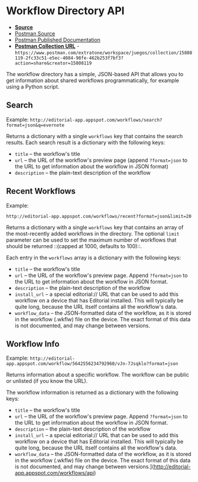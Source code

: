 # Workflow Directory API
- [**Source**](http://editorial-app.appspot.com/workflows/api)
- [Postman Source](https://www.dropbox.com/s/t1rggvrro6hx9n0/Editorial%20Workflow%20API.postman_collection.json?dl=0)
- [Postman Published Documentation](https://documenter.getpostman.com/view/15808119/2s93Y2ThGt)
- [**Postman Collection URL**](https://www.postman.com/extratone/workspace/juegos/collection/15808119-2fc33c51-e5ec-4084-98fe-462b253f7bf3?action=share&creator=15808119) - `https://www.postman.com/extratone/workspace/juegos/collection/15808119-2fc33c51-e5ec-4084-98fe-462b253f7bf3?action=share&creator=15808119`

The workflow directory has a simple, JSON-based API that allows you to get information about shared workflows programmatically, for example using a Python script.

## Search
Example:
`http://editorial-app.appspot.com/workflows/search?format=json&q=evernote`

Returns a dictionary with a single `workflows` key that contains the search results. Each search result is a dictionary with the following keys:

- `title` – the workflow's title
- `url` – the URL of the workflow's preview page (append `?format=json` to the URL to get information about the workflow in JSON format)
- `description` – the plain-text description of the workflow

## Recent Workflows
Example:

`http://editorial-app.appspot.com/workflows/recent?format=json&limit=20`

Returns a dictionary with a single `workflows` key that contains an array of the most-recently added workflows in the directory. The optional `limit` parameter can be used to set the maximum number of workflows that should be returned ::(capped at 1000, defaults to 100)::.

Each entry in the `workflows` array is a dictionary with the following keys:

- `title` – the workflow's title
- `url` – the URL of the workflow's preview page. Append `?format=json` to the URL to get information about the workflow in JSON format.
- `description` – the plain-text description of the workflow
- `install_url` – a special editorial:// URL that can be used to add this workflow on a device that has Editorial installed. This will typically be quite long, because the URL itself contains all the workflow's data.
- `workflow_data` – the JSON-formatted data of the workflow, as it is stored in the workflow (.wkflw) file on the device. The exact format of this data is not documented, and may change between versions.

## Workflow Info
Example:
`http://editorial-app.appspot.com/workflow/5642556234792960/vJn-7Jsqklo?format=json`

Returns information about a specific workflow. The workflow can be public or unlisted (if you know the URL).

The workflow information is returned as a dictionary with the following keys:

- `title` – the workflow's title
- `url` – the URL of the workflow's preview page. Append `?format=json` to the URL to get information about the workflow in JSON format.
- `description` – the plain-text description of the workflow
- `install_url` – a special editorial:// URL that can be used to add this workflow on a device that has Editorial installed. This will typically be quite long, because the URL itself contains all the workflow's data.
- `workflow_data` – the JSON-formatted data of the workflow, as it is stored in the workflow (.wkflw) file on the device. The exact format of this data is not documented, and may change between versions.](http://editorial-app.appspot.com/workflows/api)
